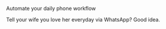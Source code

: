 Automate your daily phone workflow

  Tell your wife you love her everyday via WhatsApp? Good idea.
